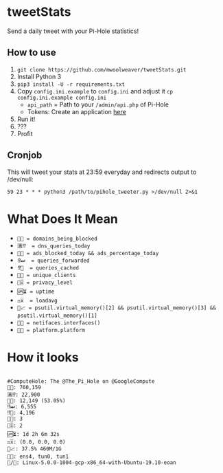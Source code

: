 # tweetStats

Send a daily tweet with your Pi-Hole statistics!

## How to use

1. `git clone https://github.com/mwoolweaver/tweetStats.git`
2. Install Python 3
3. `pip3 install -U -r requirements.txt`
4. Copy `config.ini.example` to `config.ini` and adjust it `cp config.ini.example config.ini`
   - `api_path` = Path to your `/admin/api.php` of Pi-Hole
   - Tokens: Create an application [here](https://apps.twitter.com/)
5. Run it!
6. ???
7. Profit

## Cronjob

This will tweet your stats at 23:59 everyday and redirects output to /dev/null:

```
59 23 * * * python3 /path/to/pihole_tweeter.py >/dev/null 2>&1
```

# What Does It Mean

 * `🚫🌐 = domains_being_blocked`
 * `🈵⁉️  = dns_queries_today`
 * `📢🚫 = ads_blocked_today && ads_percentage_today`
 * `⁉️⏭  = queries_forwarded`
 * `⁉️💾  = queries_cached`
 * `🦄🙈 = unique_clients`
 * `🔐🎚️ = privacy_level`
 * `🆙⏳ = uptime`
 * `⚖️x̅  = loadavg`
 * `🐏📈 = psutil.virtual_memory()[2] && psutil.virtual_memory()[3] && psutil.virtual_memory()[1]`
 * `🔗📡 = netifaces.interfaces()`
 * `🐧🌽 = platform.platform`



# How it looks

```

#ComputeHole: The @The_Pi_Hole on @GoogleCompute     
🚫🌐: 760,159      
🈵⁉️: 22,900      
📢🚫: 12,149 (53.05%)      
⁉️⏭: 6,555      
⁉️💾: 4,196      
🦄🙈: 3      
🔐🎚️: 2      
🆙⏳: 1d 2h 6m 32s      
⚖️x̅: (0.0, 0.0, 0.0)        
🐏📈: 37.5% 460M/1G         
🔗📡: ens4, tun0, tun1        
🐧/🌽: Linux-5.0.0-1004-gcp-x86_64-with-Ubuntu-19.10-eoan



```
